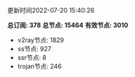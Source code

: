 更新时间2022-07-20 15:40:26

**总订阅: 378**
**总节点: 15464**
**有效节点: 3010**
- v2ray节点: 1829
- ss节点: 927
- ssr节点: 8
- trojan节点: 246
